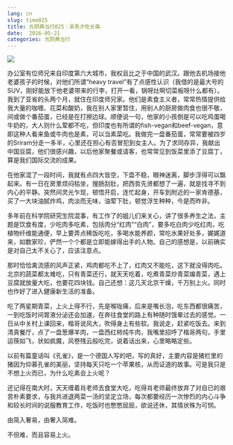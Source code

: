 ```yaml
---
lang: cn
slug: time025
title: 光阴典当行025：呆秀才吃长斋
date:  2016-05-21
categories: 光阴典当行
---
```

![](http://oouh9u8nz.bkt.gdipper.com/time025.jpg)

办公室有位师兄来自印度第六大城市，我权且比之于中国的武汉。跟他去机场接他老婆孩子的时候，对他们所谓“heavy travel”有了点感性认识（我借的是最大号的SUV，刚好能放下他老婆带来的行李，打开一看，锅呀灶啊切菜板呀什么都有）。
我到了亚省的头两个月，就住在印度师兄家。他们是素食主义者，常常热情提供给我大量的咖喱、花菜和酸奶，我在别人家里暂住，用别人的厨房做肉食也很不敬，间或做个番茄蛋，已经是在打擦边球。顺便说一句，他家的小孩倒是可以吃鸡蛋喝牛奶的，大人则什么荤都不吃，但印度也有所谓的fish-vegan和beef-vegan，意即这种人看来鱼或牛肉也是素，可以当素菜吃。我做完一盘番茄蛋，常常要被四岁的Sriram分走一多半，心里还在担心有否冒犯到女主人。为了求同存异，我献出中国豆腐，他们很感兴趣，以后他家聚餐或请客，也常常见到饭菜里添了豆腐丁，算是我们国际交流的成果。

在他家混了一段时间，我就有点四大皆空，下盘不稳，眼神迷离，脚步浮得可以飘起来。有一日在房里烦闷枯坐，搜肠刮肚，把西哲先贤都想了一遍，就是找寻不到内心的平静。突然间灵光乍现，顿悟开启，连忙起身，开车到附近的一家肯德基，买了一大块油腻炸鸡，肉淡而无味，油荤下肚，顿觉浮生种种，今是而昨非。

多年前在科学院研究生院混事，有工作了的姐儿们来关心，讲了很多养生之法，主题是饮食有度，少吃肉多吃素，包括肉分“红肉”“白肉”，要多吃白肉少吃红肉，吃植物纤维能通便，早上要弄点稀饭吃吃，多喝水能养颜，常吃水果好处多，娓娓道来，如数家珍，俨然一个个都是立即能嫁得出手的人物。自己的感想是，以前确实是对自己太不关心了，应该注意点。

那时恰恰禽流感的风声正紧，鸡肉都吃不上了，红肉又不能吃，这下就没得肉吃。北京的蔬菜都太难吃，只有青菜还行，就天天吃着，吃煮青菜炒青菜煸青菜，遇上豆腐就放量大吃，也要花四块钱。自己还想：这几天北京干燥，千万别上火。同时也作好了进入健康新生活的准备。

吃了两星期青菜，上火上得不行，先是喉咙痛，后来是嘴长泡，吃东西都很痛苦，一到吃饭时间胃液分泌还会加速，在奔往食堂的路上有种随时饿晕过去的感觉。一日从中关村上课回来，楷哥说风大，吹得身上有些软。我说走，赶紧吃饭去。来到清真餐厅，点了一盘葱爆羊肉，一盘西红柿炖牛肉，我嘴里招呼了楷哥两句，手里运筷如飞，状如疯魔，风卷残云般吃完，说着话出来，心里略略定些。

以前有篇童话叫《孔雀》，是一个德国人写的吧，写的真好，主要内容是猪栏里的猪因为仰慕孔雀的美丽，坚持每天只吃一个苹果核，从而证道的故事。可是我只是不想上火而已，为什么吃素会上火呢？

还记得在南大时，天天缠着肖老师去食堂大吃，吃得肖老师最终放弃了对自已的艰苦朴素要求，与我共进退两菜一汤的坚定立场，每次都要经历一次惨烈的内心斗争和较长时间的说服教育工作，吃饭时也憋憋屈屈，欲说还休，其情状殊为可悯。

由简入奢易，由奢入简难。

不但难，而且容易上火。　


